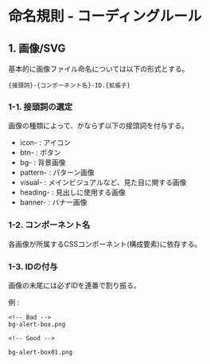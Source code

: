 # 命名規則 - コーディングルール

## 1. 画像/SVG

基本的に画像ファイル命名については以下の形式とする。

```
{接頭詞}-{コンポーネント名}-ID.{拡張子}
```


### 1-1. 接頭詞の選定

画像の種類によって、かならず以下の接頭詞を付与する。

* icon- : アイコン 
* btn- : ボタン
* bg- : 背景画像
* pattern- : パターン画像
* visual- : メインビジュアルなど、見た目に関する画像
* heading- : 見出しに使用する画像
* banner- : バナー画像

### 1-2. コンポーネント名

各画像が所属するCSSコンポーネント(構成要素)に依存する。


### 1-3. IDの付与

画像の末尾には必ずIDを連番で割り振る。

例 : 
``` 
<!-- Bad -->
bg-alert-box.png 

<!-- Good -->

bg-alert-box01.png
```



